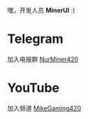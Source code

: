 嘿，开发人员 **MinerUI** :)
# Telegram
加入电报群 [NurMiner420](https://t.me/hkemoji23)
# YouTube
加入频道 [MikeGaming420](https://m.youtube.com/@MikeGaming420/featured)
